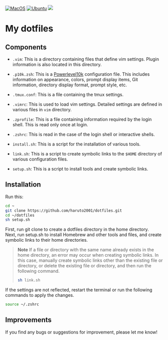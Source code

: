 [![MacOS](https://github.com/haruto2001/dotfiles/actions/workflows/macos.yml/badge.svg)](https://github.com/haruto2001/dotfiles/actions/workflows/macos.yml)
[![Ubuntu](https://github.com/haruto2001/dotfiles/actions/workflows/ubuntu.yml/badge.svg)](https://github.com/haruto2001/dotfiles/actions/workflows/ubuntu.yml)
![](https://img.shields.io/github/languages/code-size/haruto2001/dotfiles?color=success)
# My dotfiles


## Components

- `.vim`: This is a directory containing files that define vim settings. Plugin information is also located in this directory.

- `.p10k.zsh`: This is a [Powerlevel10k](https://github.com/romkatv/powerlevel10k) configuration file. This includes information on appearance, colors, prompt display items, Git information, directory display format, prompt style, etc.

- `.tmux.conf`: This is a file containing the tmux settings.

- `.vimrc`: This is used to load vim settings. Detailed settings are defined in various files in `vim` directory.

- `.zprofile`: This is a file containing information required by the login shell. This is read only once at login.

- `.zshrc`: This is read in the case of the login shell or interactive shells.

- `install.sh`: This is a script for the installation of various tools.

- `link.sh`: This is a script to create symbolic links to the `$HOME` directory of various configuration files.

- `setup.sh`: This is a script to install tools and create symbolic links.


## Installation

Run this:

```sh
cd ~
git clone https://github.com/haruto2001/dotfiles.git
cd ~/dotfiles
sh setup.sh
```

First, run git clone to create a dotfiles directory in the home directory. \
Next, run setup.sh to install Homebrew and other tools and files, and create symbolic links to their home directories.

> **Note**
> If a file or directory with the same name already exists in the home directory, an error may occur when creating symbolic links. In this case, manually create symbolic links other than the existing file or directory, or delete the existing file or directory, and then run the following command.
>
> ```sh
> sh link.sh
> ```

If the settings are not reflected, restart the terminal or run the following commands to apply the changes.

```sh
source ~/.zshrc
```

## Improvements

If you find any bugs or suggestions for improvement, please let me know!